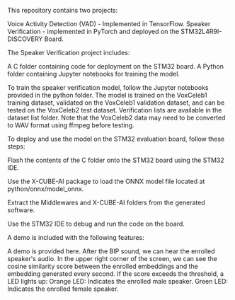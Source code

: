 
This repository contains two projects:

Voice Activity Detection (VAD) - Implemented in TensorFlow.
Speaker Verification - implemented in PyTorch and deployed on the STM32L4R9I-DISCOVERY Board.

The Speaker Verification project includes:

A C folder containing code for deployment on the STM32 board.
A Python folder containing Jupyter notebooks for training the model.

To train the speaker verification model, follow the Jupyter notebooks provided in the python folder. The model is trained on the VoxCeleb1 training dataset, validated on the VoxCeleb1 validation dataset, and can be tested on the VoxCeleb2 test dataset. Verification lists are available in the dataset list folder. Note that the VoxCeleb2 data may need to be converted to WAV format using ffmpeg before testing.

To deploy and use the model on the STM32 evaluation board, follow these steps:

Flash the contents of the C folder onto the STM32 board using the STM32 IDE.

Use the X-CUBE-AI package to load the ONNX model file located at python/onnx/model_onnx.

Extract the Middlewares and X-CUBE-AI folders from the generated software.

Use the STM32 IDE to debug and run the code on the board.

A demo is included with the following features:

A demo is provided here. After the BIP sound, we can hear the enrolled speaker's audio.
In the upper right corner of the screen, we can see the cosine similarity score between the enrolled embeddings and the embedding generated every second.
If the score exceeds the threshold, a LED lights up:
Orange LED: Indicates the enrolled male speaker.
Green LED: Indicates the enrolled female speaker.
